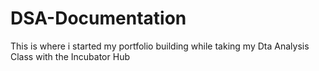 # DSA-Documentation
This is where i started my portfolio building while taking my Dta Analysis Class with the Incubator Hub
